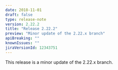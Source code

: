 ```yaml
---
date: 2018-11-01
draft: false 
type: release-note
version: 2.22.2
title: "Release 2.22.2"
preview: "Minor update of the 2.22.x branch"
apiBreaking: ""
knownIssues: ""
jiraVersionId: 12343751
---
```


This release is a minor update of the 2.22.x branch.
